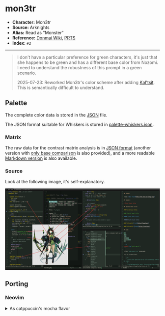 # mon3tr

- **Character:** Mon3tr
- **Source:** Arknights
- **Alias:** Read as "Monster"
- **Reference:** [Donmai Wiki](https://donmai.moe/wiki_pages/arknights_mon3tr), [PRTS](https://prts.wiki/w/Mon3tr)
- **Index:** `#2`

---

> I don't have a particular preference for green characters, it's just that she happens to be green and has a different base color from Nozomi.
> I need to understand the robustness of this prompt in a green scenario.
>
> 2025-07-23: Reworked Mon3tr's color scheme after adding [Kal'tsit](../arknights_kaltsit/README.md). This is semantically difficult to understand.

## Palette

The complete color data is stored in the [JSON](./palette.json) file.

The JSON format suitable for Whiskers is stored in [palette-whiskers.json](./palette-whiskers.json).

### Matrix

The raw data for the contrast matrix analysis is in [JSON format](./contrast-matrix.json) (another version with [only base comparison](./contrast-base.json) is also provided), and a more readable [Markdown version](./contrast-report.md) is also available.

### Source

Look at the following image, it's self-explanatory.

![sample](./assets/sample.png)

## Porting

### Neovim

<details>
  <summary>As catppuccin's mocha flavor</summary>

```lua
require("catppuccin").setup {
    color_overrides = {
        mocha = {
        rosewater= "#f5e5e0",
        flamingo = "#f2c9c0",
        pink     = "#ffb0c9",
        mauve    = "#b8a4ff",
        red      = "#FF442E",
        maroon   = "#B03A33",
        peach    = "#f7bd8f",
        yellow   = "#fcd912",
        green    = "#5ad641",
        teal     = "#5fb8a8",
        sky      = "#96d8d0",
        sapphire = "#4d9fd0",
        blue     = "#3c8dd9",
        lavender = "#a1c1ff",
        text     = "#e8e1cf",
        subtext0 = "#cdbe97",
        subtext1 = "#dacfb3",
        base     = "#1f2722",
        mantle   = "#181e1a",
        crust    = "#111513",
        surface0 = "#313d35",
        surface1 = "#435449",
        surface2 = "#556b5d",
        overlay0 = "#678171",
        overlay1 = "#7b9685",
        overlay2 = "#92a89a",
        },
    }
}
```

</details>
